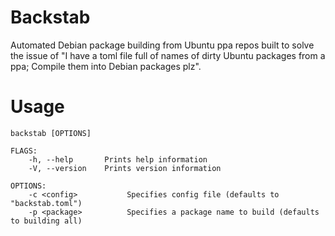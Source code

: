# Backstab

Automated Debian package building from Ubuntu ppa repos built to solve
the issue of "I have a toml file full of names of dirty Ubuntu packages from a
ppa; Compile them into Debian packages plz".

# Usage
```
backstab [OPTIONS]

FLAGS:
    -h, --help       Prints help information
    -V, --version    Prints version information

OPTIONS:
    -c <config>           Specifies config file (defaults to "backstab.toml")
    -p <package>          Specifies a package name to build (defaults to building all)
```
